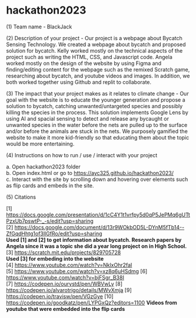 # hackathon2023

(1) Team name - BlackJack

(2) Description of your project - Our project is a webpage about Bycatch Sensing Technology. We created a webpage about bycatch and proposed solution for bycatch. Kelly worked mostly on the technical aspects of the project such as writing the HTML, CSS, and Javascript code. Angela worked mostly on the design of the website by using Figma and finding/editing content for the webpage such as the remixed Scratch game, researching about bycatch, and youtube videos and images. In addition, we both worked together using Github and replit to collaborate.

(3) The impact that your project makes as it relates to climate change - Our goal with the website is to educate the younger generation and propose a solution to bycatch, catching unwanted/untargeted species and possibly killing the species in the process. This solution implements Google Lens by using AI and spacial sensing to detect and release any bycaught or unwanted species in the water before the nets are pulled up to the surface and/or before the animals are stuck in the nets. We purposely gamified the website to make it more kid-friendly so that educating them about the topic would be more entertaining.

(4) Instructions on how to run / use / interact with your project

a. Open hackathon2023 folder  
b. Open index.html or go to https://ayc325.github.io/hackathon2023/  
c. Interact with the site by scrolling down and hovering over elements such as flip cards and embeds in the site.  

(5) Citations

[1] https://docs.google.com/presentation/d/1cC4Y1t1vrfpy5d0qP5JePMq6gUTtPzxUb7pswtP-_-s/edit?usp=sharing  
[2] https://docs.google.com/document/d/13r9WOkbOD5L-DYnM5fTb14--ZfGqdHhtg1of3lIGfRo/edit?usp=sharing  
**Used [1] and [2] to get information about bycatch. Research papers by Angela since it was a topic she did a year long project on in High School.**  
[3] https://scratch.mit.edu/projects/829705728  
**Used [3] for embeding into the website**  
[4] https://www.youtube.com/watch?v=NklxOhr2faI  
[5] https://www.youtube.com/watch?v=xz8q6uHSdmg 
[6] https://www.youtube.com/watch?v=bjFSgr_B38I  
[7] https://codepen.io/ourystd/pen/WBVwLy
[8] https://codepen.io/alvarotrigo/details/MWvXmja
[9] https://codepen.io/travisw/pen/VGzGye
[10] https://codepen.io/goodkatz/pen/LYPGxQz?editors=1100
**Videos from youtube that were embedded into the flip cards**  


